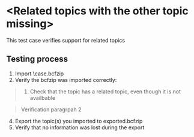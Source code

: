# \<Related topics with the other topic missing\>

This test case verifies support for related topics

## Testing process

1. Import \case.bcfzip
2. Verify the bcfzip was imported correctly:

> 1. Check that the topic has a related topic, even though it is not availbable

> 
> Verification paragrpah 2 

4. Export the topic(s) you imported to exported.bcfzip
5. Verify that no information was lost during the export


